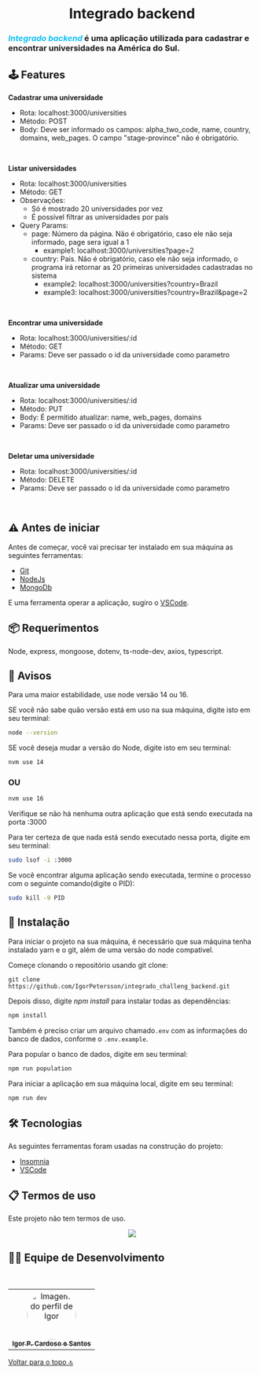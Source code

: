 <h1 align="center" id="top">Integrado backend</span></h1>
<p align="center">
<h3 align="left">
<span style="color:#10BEF5"><em>Integrado backend</em></span> é uma aplicação utilizada para cadastrar e encontrar universidades na América do Sul.
</h3>

## 🕹 Features

<strong>Cadastrar uma universidade</strong>   
- Rota: localhost:3000/universities
- Método: POST
- Body: Deve ser informado os campos: alpha_two_code, name, country, domains, web_pages. O campo "stage-province" não é obrigatório.
<br>

<strong>Listar universidades</strong>
- Rota: localhost:3000/universities
- Método: GET
- Observações:  
  - Só é mostrado 20 universidades por vez 
  - É possível filtrar as universidades por país
- Query Params:
  - page: Número da página. Não é obrigatório, caso ele não seja informado, page sera igual a 1
    - example1: localhost:3000/universities?page=2  
  - country: País. Não é obrigatório, caso ele não seja informado, o programa irá retornar as 20 primeiras universidades cadastradas no sistema
    - example2: localhost:3000/universities?country=Brazil
    - example3: localhost:3000/universities?country=Brazil&page=2
<br>

<strong>Encontrar uma universidade</strong>
- Rota: localhost:3000/universities/:id
- Método: GET
- Params: Deve ser passado o id da universidade como parametro
<br>

<strong>Atualizar uma universidade</strong>
- Rota: localhost:3000/universities/:id
- Método: PUT
- Body: É permitido atualizar: name, web_pages, domains
- Params: Deve ser passado o id da universidade como parametro
<br>

<strong>Deletar uma universidade</strong>
- Rota: localhost:3000/universities/:id
- Método: DELETE
- Params: Deve ser passado o id da universidade como parametro
<br>

## ⚠ Antes de iniciar

Antes de começar, você vai precisar ter instalado em sua máquina as seguintes ferramentas:

- [Git](https://git-scm.com)
- [NodeJs](https://nodejs.org/en/)
- [MongoDb](https://www.mongodb.com/)

E uma ferramenta operar a aplicação, sugiro o 
[VSCode](https://code.visualstudio.com/).

## 📦 Requerimentos

Node, express, mongoose, dotenv, ts-node-dev, axios, typescript.

## 🚦 Avisos

Para uma maior estabilidade, use node versão 14 ou 16.

SE você não sabe quão versão está em uso na sua máquina, digite isto em seu terminal:

```bash
node --version
```

SE você deseja mudar a versão do Node,
digite isto em seu terminal:

```bash
nvm use 14
```

<h3>OU</h3>

```bash
nvm use 16
```

Verifique se não há nenhuma outra aplicação que está sendo executada na porta :3000

Para ter certeza de que nada está sendo executado nessa porta, digite em seu terminal:

```bash
sudo lsof -i :3000
```

Se você encontrar alguma aplicação sendo executada, termine o processo com o seguinte comando(digite o PID):

```bash
sudo kill -9 PID
```

## 🎲 Instalação

Para iniciar o projeto na sua máquina, é necessário que sua máquina tenha instalado yarn e o git, além de uma versão do node compativel.

Começe clonando o repositório usando git clone:

```
git clone https://github.com/IgorPetersson/integrado_challeng_backend.git
```

Depois disso, digite <em>npm install</em> para instalar todas as dependências:

```bash
npm install
```

Também é preciso criar um arquivo chamado`.env` com as informações do banco de dados, conforme o `.env.example`.

Para popular o banco de dados, digite em seu terminal:

```bash
npm run population
```

Para iniciar a aplicação em sua máquina local, digite em seu terminal:

```bash
npm run dev
```

### <h2> 🛠 Tecnologias </h2>

As seguintes ferramentas foram usadas na construção do projeto:

- [Insomnia](https://insomnia.rest)
- [VSCode](https://code.visualstudio.com)


### <h2> 📋 Termos de uso </h2>

<p>Este projeto não tem termos de uso.</p>

<div align="center">
  <a href="https://choosealicense.com/licenses/mit/" target="_blank"><img src="https://img.shields.io/static/v1?label=License&message=MIT&color=informational"></a>
 </div>

<h2 id="desenvolvedores">🧑‍💻 Equipe de Desenvolvimento</h2>
<br>   
<div align="center">
<table align="center">
  <tr>
    <td align="center"><a href="https://gitlab.com/IgorPetersson">
      <img src="https://ca.slack-edge.com/TQZR39SET-U01QNUDCN7M-24007b058eea-512" style="border-radius: 50%" width="100px" alt="Imagem do perfil de Igor"/>
      <br />
      <sub><b>Igor P. Cardoso e Santos</b></sub>
      <br />
    </td>
</table>
</div>

[Voltar para o topo 🔝](#top)
